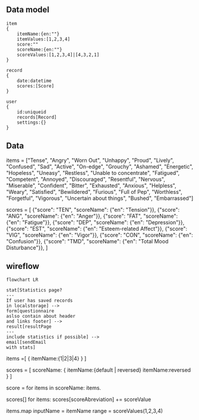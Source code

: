 ## Data model

```
item
{
    itemName:{en:""}
    itemValues:[1,2,3,4]
    score:""
    scoreName:{en:""}
    scoreValues:[1,2,3,4]|[4,3,2,1]
}
```

```
record
{
    date:datetime
    scores:[Score]
}
```

```
user
{
    id:uniqueid
    records[Record]
    settings:{}
}
```


## Data
items = ["Tense", "Angry", "Worn Out", "Unhappy", "Proud", "Lively", "Confused", "Sad", "Active", "On-edge", "Grouchy", "Ashamed", "Energetic", "Hopeless", "Uneasy", "Restless", "Unable to concentrate", "Fatigued", "Competent", "Annoyed", "Discouraged", "Resentful", "Nervous", "Miserable", "Confident", "Bitter", "Exhausted", "Anxious", "Helpless", "Weary", "Satisfied", "Bewildered", "Furious", "Full of Pep", "Worthless", "Forgetful", "Vigorous", "Uncertain about things", "Bushed", "Embarrassed"]

scores = [
    {"score": "TEN", "scoreName": {"en": "Tension"}},
    {"score": "ANG", "scoreName": {"en": "Anger"}},
    {"score": "FAT", "scoreName": {"en": "Fatigue"}},
    {"score": "DEP", "scoreName": {"en": "Depression"}},
    {"score": "EST", "scoreName": {"en": "Esteem-related Affect"}},
    {"score": "VIG", "scoreName": {"en": "Vigor"}},
    {"score": "CON", "scoreName": {"en": "Confusion"}},
    {"score": "TMD", "scoreName": {"en": "Total Mood Disturbance"}},
]


## wireflow
```mermaid
flowchart LR

stat[Statistics page?
---
If user has saved records
in localstorage] -->
form[questionnaire
aslso contain about header
and links footer] -->
result[resultPage
---
include statistics if possible] -->
email[sendEmail
with stats]

```

items =[
    {
        itemName:{1|2|3|4}
    }
]

scores = [
    scoreName: {
        itemName:{default | reversed}
        itemName:reversed
    }
]

score = for items in scoreName:
    items.


scores[]
for items:
    scores[scoreAbreviation] += scoreValue

items.map
inputName = itemName
range = scoreValues(1,2,3,4)